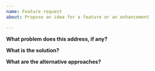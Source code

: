 ```yaml
---
name: Feature request
about: Propose an idea for a feature or an enhancement

---
```


**What problem does this address, if any?**
<!--
If this feature or enhancement is related to a current problem or pain point,
please describe it. For example, "I'm always frustrated when ..." or "It is
currently difficult to ...".
-->

**What is the solution?**
<!--
Please outline the feature or enhancement that you want and how it addresses any
problem identified above.
-->

**What are the alternative approaches?**
<!--
Please describe the alternative approaches that you have considered. For
example, is there an existing workaround? Is there a plugin that already does
this?
-->
